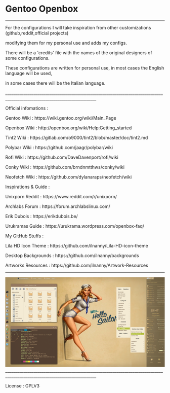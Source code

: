 # Gentoo Openbox
___________________________________________________________________________________________________________________________

<p>For the configurations I will take inspiration from other customizations (github,reddit,official projects)</p>
<p>modifying them for my personal use and adds my configs.</p>
<p>There will be a 'credits' file with the names of the original designers of some configurations.</p>
<p>These configurations are written for personal use, in most cases the English language will be used,</p>
<p>in some cases there will be the Italian language.</p>
___________________________________________________________________________________________________________________________

Official infomations :

<p>Gentoo  Wiki    : https://wiki.gentoo.org/wiki/Main_Page</p>
<p>Openbox Wiki    : http://openbox.org/wiki/Help:Getting_started</p>
<p>Tint2 Wiki      : https://gitlab.com/o9000/tint2/blob/master/doc/tint2.md</p>
<p>Polybar Wiki    : https://github.com/jaagr/polybar/wiki</p>
<p>Rofi Wiki       : https://github.com/DaveDavenport/rofi/wiki</p>
<p>Conky Wiki      : https://github.com/brndnmtthws/conky/wiki</p>
<p>Neofetch Wiki   : https://github.com/dylanaraps/neofetch/wiki</p>


<p>Inspirations & Guide :</p>

<p>Unixporn Reddit : https://www.reddit.com/r/unixporn/</p>
<p>Archlabs Forum  : https://forum.archlabslinux.com/</p>
<p>Erik Dubois     : https://erikdubois.be/</p>
<p>Urukramas Guide : https://urukrama.wordpress.com/openbox-faq/</p>


My GitHub Stuffs  :</p>

<p>Lila HD Icon Theme  : https://github.com/ilnanny/Lila-HD-icon-theme</p>
<p>Desktop Backgrounds : https://github.com/ilnanny/backgrounds</p>
<p>Artworks Resources  : https://github.com/ilnanny/Artwork-Resources</p>

___________________________________________________________________________________________________________________________

<img src="https://raw.githubusercontent.com/ilnanny/gentoo-openbox/master/screen.png?raw=true%22screenshot%22%3E">
___________________________________________________________________________________________________________________________

<p>License : GPLV3</p>

